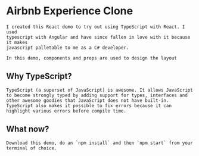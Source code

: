 # Airbnb Experience Clone

    I created this React demo to try out using TypeScript with React. I used
    typescript with Angular and have since fallen in love with it because it makes
    javascript palletable to me as a C# developer.

    In this demo, components and props are used to design the layout

## Why TypeScript?

    TypeScript (a superset of JavaScript) is awesome. It allows JavaScript to become strongly typed by adding support for types, interfaces and other awesome goodies that JavaScript does not have built-in. TypeScript also makes it possible to fix errors because it can highlight various errors before compile time.

## What now?

    Download this demo, do an `npm install` and then `npm start` from your terminal of choice.
